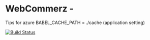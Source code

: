 # WebCommerz - 


Tips for azure
    BABEL_CACHE_PATH = ./cache (application setting)

[![Build Status](https://travis-ci.org/graemefoster/WebCommerz.svg?branch=master)](https://travis-ci.org/graemefoster/WebCommerz.svg?branch=master)
